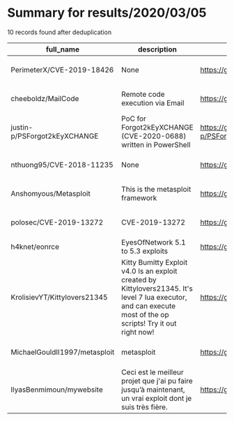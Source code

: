 
# Summary for results/2020/03/05
    
10 records found after deduplication

| full_name | description | html_url | matched_list | matched_count | pushed_at | size | stargazers_count | language | forks_count | vul_ids |
|-------------------------------|----------------------------------------------------------------------------------------------------------------------------------------------------------------|--------------------------------------------------|----------------------------------|-----------------|---------------------------|--------|--------------------|------------|---------------|--------------------|
| PerimeterX/CVE-2019-18426 | None | https://github.com/PerimeterX/CVE-2019-18426 | ['cve-2'] | 1 | 2020-03-05 12:29:18+00:00 | 36456 | 7 | | 5 | ['CVE-2019-18426'] |
| cheeboldz/MailCode | Remote code execution via Email | https://github.com/cheeboldz/MailCode | ['remote code execution'] | 1 | 2020-03-05 20:21:03+00:00 | 913 | 1 | JavaScript | 0 | [] |
| justin-p/PSForgot2kEyXCHANGE | PoC for Forgot2kEyXCHANGE (CVE-2020-0688) written in PowerShell | https://github.com/justin-p/PSForgot2kEyXCHANGE | ['cve poc'] | 1 | 2020-03-05 08:02:57+00:00 | 11 | 4 | PowerShell | 5 | ['CVE-2020-0688'] |
| nthuong95/CVE-2018-11235 | None | https://github.com/nthuong95/CVE-2018-11235 | ['cve-2'] | 1 | 2020-03-05 06:04:37+00:00 | 0 | 0 | | 0 | ['CVE-2018-11235'] |
| Anshomyous/Metasploit | This is the metasploit framework | https://github.com/Anshomyous/Metasploit | ['metasploit module OR payload'] | 1 | 2020-03-05 09:06:26+00:00 | 6 | 0 | Makefile | 1 | [] |
| polosec/CVE-2019-13272 | CVE-2019-13272 | https://github.com/polosec/CVE-2019-13272 | ['cve-2'] | 1 | 2020-03-05 10:16:17+00:00 | 0 | 0 | Python | 0 | ['CVE-2019-13272'] |
| h4knet/eonrce | EyesOfNetwork 5.1 to 5.3 exploits | https://github.com/h4knet/eonrce | ['exploit'] | 1 | 2020-03-05 15:53:41+00:00 | 274 | 8 | Python | 3 | [] |
| KrolisievYT/Kittylovers21345 | Kitty Bumitty Exploit v4.0 Is an exploit created by Kittylovers21345. It's level 7 lua executor, and can execute most of the op scripts! Try it out right now! | https://github.com/KrolisievYT/Kittylovers21345 | ['exploit'] | 1 | 2020-03-05 19:55:23+00:00 | 545 | 0 | | 0 | [] |
| MichaelGouldII1997/metasploit | metasploit | https://github.com/MichaelGouldII1997/metasploit | ['metasploit module OR payload'] | 1 | 2020-03-05 20:32:47+00:00 | 0 | 0 | | 0 | [] |
| IlyasBenmimoun/mywebsite | Ceci est le meilleur projet que j'ai pu faire jusqu’à maintenant, un vrai exploit dont je suis très fière. | https://github.com/IlyasBenmimoun/mywebsite | ['exploit'] | 1 | 2020-03-05 22:36:21+00:00 | 4 | 0 | HTML | 0 | [] |
